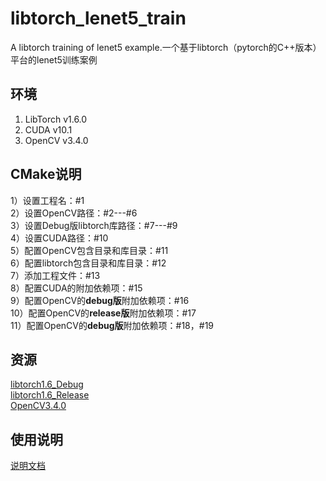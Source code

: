 # libtorch_lenet5_train
A libtorch training of lenet5 example.一个基于libtorch（pytorch的C++版本）平台的lenet5训练案例
## 环境
1. LibTorch v1.6.0
2. CUDA v10.1
3. OpenCV v3.4.0

## CMake说明
1）设置工程名：#1  
2）设置OpenCV路径：#2---#6  
3）设置Debug版libtorch库路径：#7---#9   
4）设置CUDA路径：#10  
5）配置OpenCV包含目录和库目录：#11  
6）配置libtorch包含目录和库目录：#12  
7）添加工程文件：#13  
8）配置CUDA的附加依赖项：#15  
9）配置OpenCV的**debug版**附加依赖项：#16  
10）配置OpenCV的**release版**附加依赖项：#17  
11）配置OpenCV的**debug版**附加依赖项：#18，#19  

## 资源
[libtorch1.6_Debug](https://download.csdn.net/download/lishiyu93/18143018)   
[libtorch1.6_Release](https://download.csdn.net/download/lishiyu93/18143024)  
[OpenCV3.4.0](https://download.csdn.net/download/lishiyu93/18147144)  
## 使用说明
[说明文档](https://blog.csdn.net/lishiyu93/article/details/116096823)
